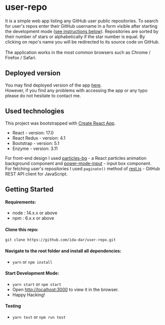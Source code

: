 # user-repo

It is a simple web app listing any GitHub user public repositories. To search for user's repos enter their GitHub username in a form visible after starting the development mode (<a href='#getting-started'>see instructions below</a>). Repositories are sorted by their number of stars or alphabetically if the star number is equal. By clicking on repo's name you will be redirected to its source code on GitHub.
<br><br>
The application works in the most common browsers such as Chrome / Firefox / Safari.

## Deployed version
You may find deployed version of the app [here](https://user-repo.herokuapp.com/).
</br>
However, if you find any problems with accessing the app or any typo please do not hesitate to contact me.

## Used technologies

This project was bootstrapped with [Create React App](https://github.com/facebook/create-react-app).

- React - version: 17.0
- React Redux - version: 4.1
- Bootstrap - version: 5.1
- Enzyme - version: 3.11

For front-end design I used [particles-bg](https://github.com/lindelof/particles-bg) - a React particles animation background component and [power-mode-input](https://github.com/lindelof/power-mode-input) - input box component.
<br>
For fetching user's repositories I used `paginate()` method of [rest.js](https://github.com/octokit/rest.js) - GitHub REST API client for JavaScript.

## Getting Started

#### Requirements:
- node : 14.x.x or above 
- npm : 6.x.x or above

#### Clone this repo:
`git clone https://github.com/ida-dar/user-repo.git`

#### Navigate to the root folder and install all dependencies:

- `yarn` or `npm install`

#### Start Development Mode:

- `yarn start` or `npm start`
- Open [http://localhost:3000](http://localhost:3000) to view it in the browser.
- Happy Hacking!

#### Testing

- `yarn test` or `npm run test`
